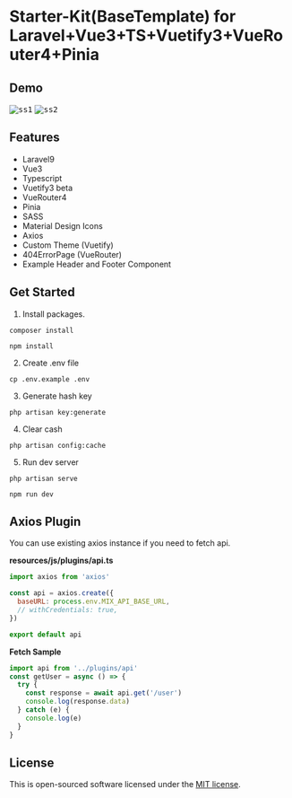 # Starter-Kit(BaseTemplate) for Laravel+Vue3+TS+Vuetify3+VueRouter4+Pinia

## Demo
<kbd>![ss1](https://user-images.githubusercontent.com/51684013/199225294-005562ca-06ad-43c4-9fac-964b4ff81f5f.png)</kbd>
<kbd>![ss2](https://user-images.githubusercontent.com/51684013/199225264-eab4ec38-c953-4a84-80e8-239f9aa69635.png)</kbd>



## Features
- Laravel9
- Vue3
- Typescript
- Vuetify3 beta
- VueRouter4
- Pinia
- SASS
- Material Design Icons
- Axios
- Custom Theme (Vuetify)
- 404ErrorPage (VueRouter)
- Example Header and Footer Component

## Get Started
1. Install packages.
```
composer install
```
```
npm install
```
2. Create .env file
```
cp .env.example .env
```
3. Generate hash key
```
php artisan key:generate
```
4. Clear cash
```
php artisan config:cache
```
5. Run dev server
```
php artisan serve
```

```
npm run dev
```

## Axios Plugin

You can use existing axios instance if you need to fetch api.

**resources/js/plugins/api.ts**
```js:plugin.js
import axios from 'axios'

const api = axios.create({
  baseURL: process.env.MIX_API_BASE_URL,
  // withCredentials: true,
})

export default api
```

**Fetch Sample**
```js
import api from '../plugins/api'
const getUser = async () => {
  try {
    const response = await api.get('/user')
    console.log(response.data)
  } catch (e) {
    console.log(e)
  }
}
```

## License

This is open-sourced software licensed under the [MIT license](https://opensource.org/licenses/MIT).

